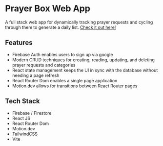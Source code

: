 # Prayer Box Web App

A full stack web app for dynamically tracking prayer requests and cycling through them to generate a daily list.
[Check it out here!](https://prayer-box-7f78c.web.app/)

## Features
- Firebase Auth enables users to sign up via google
- Modern CRUD techniques for creating, reading, updating, and deleting prayer requests and categories
- React state management keeps the UI in sync with the database without needing a page refresh
- React Router Dom enables a single page application
- Motion.dev allows for transitions between React Router pages

## Tech Stack
- Firebase / Firestore
- React JS
- React Router Dom
- Motion.dev
- TailwindCSS
- Vite
